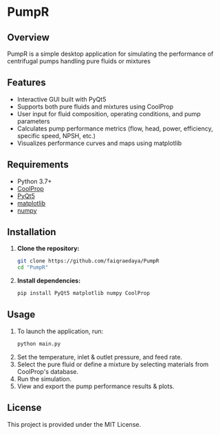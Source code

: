 # PumpR

## Overview
PumpR is a simple desktop application for simulating the performance of centrifugal pumps handling pure fluids or mixtures

## Features
- Interactive GUI built with PyQt5
- Supports both pure fluids and mixtures using CoolProp
- User input for fluid composition, operating conditions, and pump parameters
- Calculates pump performance metrics (flow, head, power, efficiency, specific speed, NPSH, etc.)
- Visualizes performance curves and maps using matplotlib

## Requirements 
- Python 3.7+
- [CoolProp](http://www.coolprop.org/)
- [PyQt5](https://pypi.org/project/PyQt5/)
- [matplotlib](https://matplotlib.org/)
- [numpy](https://numpy.org/)

## Installation
1. **Clone the repository:**
   ```bash
   git clone https://github.com/faiqraedaya/PumpR
   cd "PumpR"
   ```
2. **Install dependencies:**
   ```bash
   pip install PyQt5 matplotlib numpy CoolProp
   ```

## Usage
1. To launch the application, run:
   ```bash
   python main.py
   ```
2. Set the temperature, inlet & outlet pressure, and feed rate.
3. Select the pure fluid or define a mixture by selecting materials from CoolProp's database.
4. Run the simulation.
5. View and export the pump performance results & plots.

## License
This project is provided under the MIT License.
